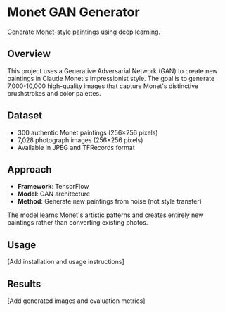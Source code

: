 # Monet GAN Generator

Generate Monet-style paintings using deep learning.

## Overview

This project uses a Generative Adversarial Network (GAN) to create new paintings in Claude Monet's impressionist style. The goal is to generate 7,000-10,000 high-quality images that capture Monet's distinctive brushstrokes and color palettes.

## Dataset

- 300 authentic Monet paintings (256×256 pixels)
- 7,028 photograph images (256×256 pixels)
- Available in JPEG and TFRecords format

## Approach

- **Framework**: TensorFlow
- **Model**: GAN architecture
- **Method**: Generate new paintings from noise (not style transfer)

The model learns Monet's artistic patterns and creates entirely new paintings rather than converting existing photos.

## Usage

[Add installation and usage instructions]

## Results

[Add generated images and evaluation metrics]
